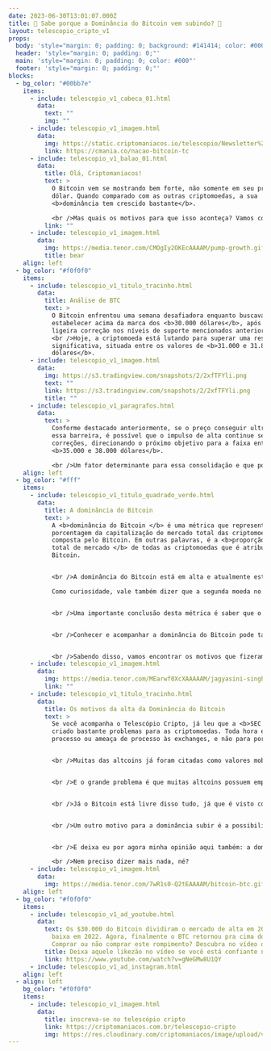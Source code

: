 ```yaml
---
date: 2023-06-30T13:01:07.000Z
title: 🤔 Sabe porque a Dominância do Bitcoin vem subindo? 🤔
layout: telescopio_cripto_v1
props:
  body: 'style="margin: 0; padding: 0; background: #141414; color: #000"'
  header: 'style="margin: 0; padding: 0;"'
  main: 'style="margin: 0; padding: 0; color: #000"'
  footer: 'style="margin: 0; padding: 0;"'
blocks:
  - bg_color: "#00bb7e"
    items:
      - include: telescopio_v1_cabeca_01.html
        data:
          text: ""
          img: ""
      - include: telescopio_v1_imagem.html
        data:
          img: https://static.criptomaniacos.io/telescopio/Newsletter%20-%20Copia%202.png
          link: https://cmania.co/nacao-bitcoin-tc
      - include: telescopio_v1_balao_01.html
        data:
          title: Olá, Criptomaníacos!
          text: >
            O Bitcoin vem se mostrando bem forte, não somente em seu preço em
            dólar. Quando comparado com as outras criptomoedas, a sua
            <b>dominância tem crescido bastante</b>.

            <br />Mas quais os motivos para que isso aconteça? Vamos conferir no telescópio de hoje!
          link: ""
      - include: telescopio_v1_imagem.html
        data:
          img: https://media.tenor.com/CMOgIy2OKEcAAAAM/pump-growth.gif
          title: bear
    align: left
  - bg_color: "#f0f0f0"
    items:
      - include: telescopio_v1_titulo_tracinho.html
        data:
          title: Análise de BTC
          text: >
            O Bitcoin enfrentou uma semana desafiadora enquanto buscava se
            estabelecer acima da marca dos <b>30.000 dólares</b>, após uma
            ligeira correção nos níveis de suporte mencionados anteriormente.
            <br />Hoje, a criptomoeda está lutando para superar uma resistência
            significativa, situada entre os valores de <b>31.000 e 31.800
            dólares</b>.
      - include: telescopio_v1_imagem.html
        data:
          img: https://s3.tradingview.com/snapshots/2/2xfTFYli.png
          text: ""
          link: https://s3.tradingview.com/snapshots/2/2xfTFYli.png
          title: ""
      - include: telescopio_v1_paragrafos.html
        data:
          text: >
            Conforme destacado anteriormente, se o preço conseguir ultrapassar
            essa barreira, é possível que o impulso de alta continue sem grandes
            correções, direcionando o próximo objetivo para a faixa entre
            <b>35.000 e 38.000 dólares</b>.

            <br />Um fator determinante para essa consolidação e que pode impulsionar novos aumentos são os dados de inflação referentes aos gastos de consumo <b>PCE</b> da economia norte-americana. Esses dados recentes apresentaram sinalizações positivas, pois ficaram abaixo das expectativas estabelecidas. <br />Além disso, o núcleo da inflação correspondeu às previsões, indicando uma leve desaceleração no ritmo inflacionário.
    align: left
  - bg_color: "#fff"
    items:
      - include: telescopio_v1_titulo_quadrado_verde.html
        data:
          title: A dominância do Bitcoin
          text: >
            A <b>dominância do Bitcoin </b> é uma métrica que representa a
            porcentagem da capitalização de mercado total das criptomoedas que é
            composta pelo Bitcoin. Em outras palavras, é a <b>proporção do valor
            total de mercado </b> de todas as criptomoedas que é atribuída ao
            Bitcoin. 


            <br />A dominância do Bitcoin está em alta e atualmente está <b>acima dos 50%</b>.

            Como curiosidade, vale também dizer que a segunda moeda no ranking é a <b>Ethereum</b>, com cerca de <b>19% </b> da dominância.


            <br />Uma importante conclusão desta métrica é saber que o Bitcoin tem mais <b>liquidez </b> e, portanto, é mais fácil de ser comprado e vendido.


            <br />Conhecer e acompanhar a dominância do Bitcoin pode também ajudar os investidores a entender o que está acontecendo no mercado de criptomoedas em uma <b>escala macro</b>, apontando para tendências e oportunidades de investimento. <br />Ela pode ainda ser usada como um guia para ajustar suas <b>estratégias </b> de negociação e estruturas de portfólio.


            <br />Sabendo disso, vamos encontrar os motivos que fizeram a dominância subir ultimamente?
      - include: telescopio_v1_imagem.html
        data:
          img: https://media.tenor.com/MEarwf0XcXAAAAAM/jagyasini-singh-bitcoin.gif
          link: ""
      - include: telescopio_v1_titulo_tracinho.html
        data:
          title: Os motivos da alta da Dominância do Bitcoin
          text: >
            Se você acompanha o Telescópio Cripto, já leu que a <b>SEC </b> tem
            criado bastante problemas para as criptomoedas. Toda hora é um
            processo ou ameaça de processo às exchanges, e não para por aí.


            <br />Muitas das altcoins já foram citadas como valores mobiliários pelo órgão regulador, o que faria com que a própria SEC tivesse competência para <b>regular e fiscalizar</b> o mercado de altcoins.


            <br />E o grande problema é que muitas altcoins possuem empresas, <b>pessoas jurídicas e nomes conhecidos por trás delas</b>, de forma bem diferente do que acontece com o bitcoin. E mesmo que essas empresas estejam fora dos EUA, o governo pode facilmente <b>proibir</b> a negociação delas nas corretoras do país.


            <br />Já o Bitcoin está livre disso tudo, já que é visto como uma <b>commodity</b>.


            <br />Um outro motivo para a dominância subir é a possibilidade real de um <b>ETF</b> à vista de Bitcoin, que já foi pedido pela gigante <b>BlackRock</b>. Esse é um marco histórico para o Bitcoin e a sua aprovação pode trazer bons retornos aos investidores.


            <br />E deixa eu por agora minha opinião aqui também: a dominância subiu porque ele é <b>rei incontestável</b>. <3

            <br />Nem preciso dizer mais nada, né?
      - include: telescopio_v1_imagem.html
        data:
          img: https://media.tenor.com/7wR1s0-Q2tEAAAAM/bitcoin-btc.gif
    align: left
  - bg_color: "#f0f0f0"
    items:
      - include: telescopio_v1_ad_youtube.html
        data:
          text: Os $30.000 do Bitcoin dividiram o mercado de alta em 2021 pro mercado de
            baixa em 2022. Agora, finalmente o BTC retornou pra cima dos 30k.
            Comprar ou não comprar este rompimento? Descubra no vídeo de hoje.
          title: Deixa aquele likezão no vídeo se você está confiante no BTC!
          link: https://www.youtube.com/watch?v=gNeGMw8U1QY
      - include: telescopio_v1_ad_instagram.html
    align: left
  - align: left
    bg_color: "#f0f0f0"
    items:
      - include: telescopio_v1_imagem.html
        data:
          title: inscreva-se no telescópio cripto
          link: https://criptomaniacos.com.br/telescopio-cripto
          img: https://res.cloudinary.com/criptomaniacos/image/upload/v1662133224/telescopio/inscreva-se-telescopio.png
---
```

